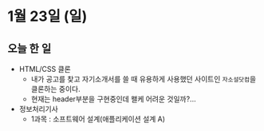 # 1월 23일 (일)

## 오늘 한 일

* HTML/CSS 클론
  * 내가 공고를 찾고 자기소개서를 쓸 때 유용하게 사용했던 사이트인 `자소설닷컴`을 클론하는 중이다.
  * 현재는 header부분을 구현중인데 왤케 어려운 것일까?...
* 정보처리기사
  * 1과목 : 소프트웨어 설계(애플리케이션 설계 A)